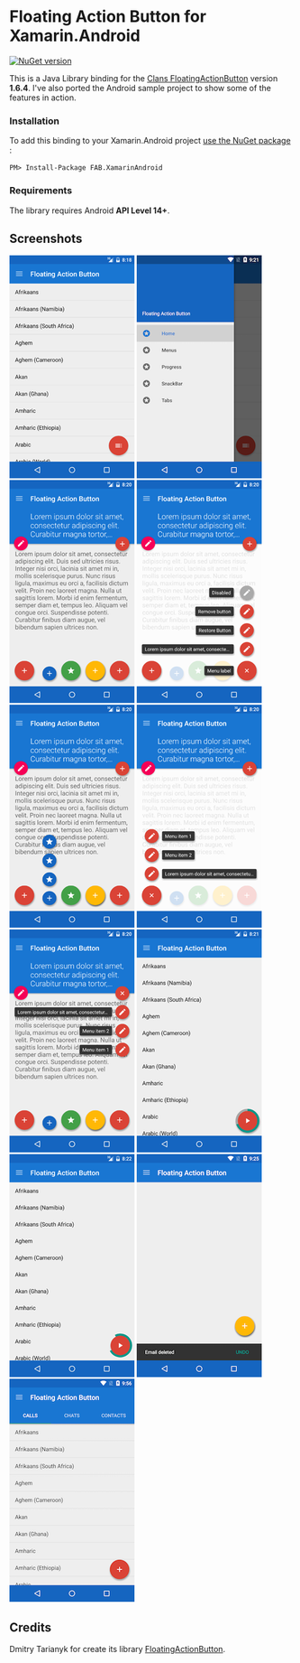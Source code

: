 # Floating Action Button for Xamarin.Android
[![NuGet version](https://badge.fury.io/nu/FAB.XamarinAndroid.svg)](http://badge.fury.io/nu/FAB.XamarinAndroid)

This is a Java Library binding for the [Clans FloatingActionButton](https://github.com/Clans/FloatingActionButton)  version **1.6.4**. I've also ported the Android sample project to show some of the features in action.

### Installation
To add this binding to your Xamarin.Android project [use the NuGet package](https://www.nuget.org/packages/FAB.XamarinAndroid/) :

    PM> Install-Package FAB.XamarinAndroid


### Requirements
The library requires Android **API Level 14+**.

## Screenshots
![Main screen](screenshots/main_screen.png) ![Main drawer](screenshots/main_drawer.png) ![Menu closed](screenshots/menu_closed.png) ![Menu default opened](screenshots/menu_default_opened.png) ![Menu mini opened](screenshots/menu_mini_opened.png) ![Menu right opened](screenshots/menu_right_opened.png) ![Menu down opened](screenshots/menu_down_opened.png) ![Progress background](screenshots/progress_background.png) ![Progress no background](screenshots/progress_no_background.png) ![Snackbar](screenshots/snackbar.png) ![Tabs](screenshots/tabs.png)

## Credits
Dmitry Tarianyk for create its library [FloatingActionButton](https://github.com/Clans/FloatingActionButton).
